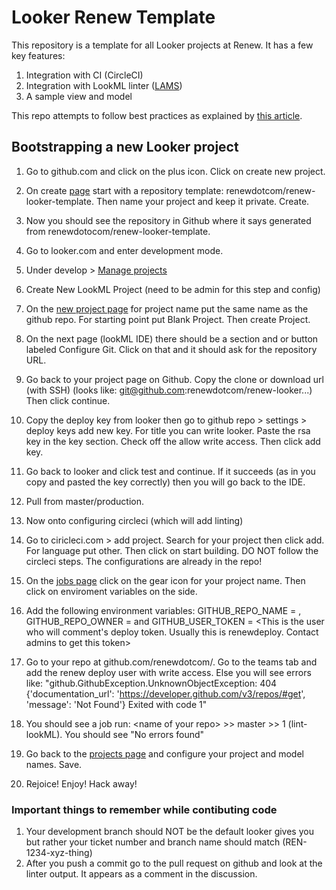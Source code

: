 # Looker Renew Template

This repository is a template for all Looker projects at Renew. It has a few key
features:
1. Integration with CI (CircleCI)
2. Integration with LookML linter ([LAMS](https://looker-open-source.github.io/look-at-me-sideways/rules.html))
3. A sample view and model

This repo attempts to follow best practices as explained by [this article](https://discourse.looker.com/t/introducing-lams-a-lookml-style-guide-and-linter/10603).

## Bootstrapping a new Looker project
1. Go to github.com and click on the plus icon. Click on create new project.
2. On create [page](github.com/new) start with a repository template: renewdotcom/renew-looker-template. Then name your project and keep it private. Create.
3. Now you should see the repository in Github where it says generated from renewdotocom/renew-looker-template.
4. Go to looker.com and enter development mode.
5. Under develop > [Manage projects](https://renewrenew.looker.com/projects)
6. Create New LookML Project (need to be admin for this step and config)
7. On the [new project page](https://renewrenew.looker.com/projects/new) for project name put the same name as the github repo. For starting point put Blank Project. Then create Project.
8. On the next page (lookML IDE) there should be a section and or button labeled Configure Git. Click on that and it should ask for the repository URL.
9. Go back to your project page on Github. Copy the clone or download url (with SSH) (looks like: git@github.com:renewdotcom/renew-looker...) Then click continue.
10. Copy the deploy key from looker then go to github repo > settings > deploy keys add new key. For title you can write looker. Paste the rsa key in the key section. Check off the allow write access. Then click add key.
11. Go back to looker and click test and continue. If it succeeds (as in you copy and pasted the key correctly) then you will go back to the IDE.
12. Pull from master/production.
13. Now onto configuring circleci (which will add linting)
14. Go to ciricleci.com > add project. Search for your project then click add. For language put other. Then click on start building. DO NOT follow the circleci steps. The configurations are already in the repo!

15. On the [jobs page](https://circleci.com/gh/renewdotcom) click on the gear icon for your project name. Then click on enviroment variables on the side.
16. Add the following environment variables: GITHUB_REPO_NAME = <name of your repo>, GITHUB_REPO_OWNER = <usually renewdotcom but in general whichever account name is the owner of the repo> and GITHUB_USER_TOKEN = <This is the user who will comment's deploy token. Usually this is renewdeploy. Contact admins to get this token>
17. Go to your repo at github.com/renewdotcom/<your repo>. Go to the teams tab and add the renew deploy user with write access. Else you will see errors like: "github.GithubException.UnknownObjectException: 404 {'documentation_url': 'https://developer.github.com/v3/repos/#get', 'message': 'Not Found'}
Exited with code 1"
18. You should see a job run: \<name of your repo> >> master >> 1 (lint-lookML). You should see "No errors found"
19. Go back to the [projects page](https://renewrenew.looker.com/projects) and configure your project and model names. Save.
20. Rejoice! Enjoy! Hack away!

### Important things to remember while contibuting code
1. Your development branch should NOT be the default looker gives you but rather your ticket number and branch name should match (REN-1234-xyz-thing)
2. After you push a commit go to the pull request on github and look at the linter output. It appears as a comment in the discussion.
